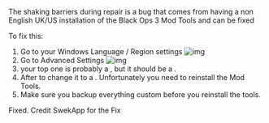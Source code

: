 The shaking barriers during repair is a bug that comes from having a non English UK/US installation of the Black Ops 3 Mod Tools and can be fixed

To fix this:

1. Go to your Windows Language / Region settings
![img](https://media.discordapp.net/attachments/412899358967726080/757948622477328514/unknown.png)
2. Go to Advanced Settings
![img](https://media.discordapp.net/attachments/412899358967726080/757948756338671746/unknown.png)
3. your top one is probably a , but it should be a .
4. After to change it to a . Unfortunately you need to reinstall the Mod Tools.
5. Make sure you backup everything custom before you reinstall the tools.

Fixed.
Credit SwekApp for the Fix
